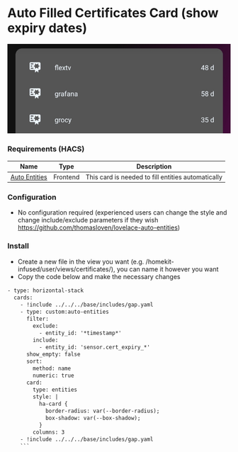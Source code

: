 # Auto Filled Certificates Card (show expiry dates)
![Homekit Infused](../images/certificates-card.png)


### Requirements (HACS)
| Name | Type  | Description |
|----------------------------------|-------------|---------------------------------------------------------------------------------------------------------------------------------------------------------------------------------------------------------|
| [Auto Entities](https://github.com/thomasloven/lovelace-auto-entities) | Frontend | This card is needed to fill entities automatically |

### Configuration
- No configuration required (experienced users can change the style and change include/exclude parameters if they wish https://github.com/thomasloven/lovelace-auto-entities)

### Install
- Create a new file in the view you want (e.g. /homekit-infused/user/views/certificates/), you can name it however you want
- Copy the code below and make the necessary changes

```
- type: horizontal-stack
  cards:
    - !include ../../../base/includes/gap.yaml
    - type: custom:auto-entities
      filter:
        exclude:
          - entity_id: '*timestamp*'
        include:
          - entity_id: 'sensor.cert_expiry_*'
      show_empty: false
      sort:
        method: name
        numeric: true
      card:
        type: entities
        style: |
          ha-card {
            border-radius: var(--border-radius);
            box-shadow: var(--box-shadow);
          }
        columns: 3
    - !include ../../../base/includes/gap.yaml
    ```
